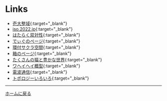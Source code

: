# Links

- [壱大整域](http://alg-d.com){:target="_blank"}
- [iso.2022.jp](http://iso.2022.jp){:target="_blank"}
- [はたらく双対性](https://paper3510mm.github.io){:target="_blank"}
- [でぃぐのページ](https://fujidig.github.io){:target="_blank"}
- [環付サクラ空間](http://ringed-sakura.space){:target="_blank"}
- [箱のページ](https://o-ccah.github.io){:target="_blank"}
- [たくさんの猫と豊かな世界](https://cosmos8128.github.io){:target="_blank"}
- [ワヘイヘイ概型](http://waheyhey.com){:target="_blank"}
- [電波通信](https://concious4410.hatenablog.com){:target="_blank"}
- [トポロジーいろいろ](https://yamyamtopo.wordpress.com){:target="_blank"}

---

[ホームに戻る](index.md)
